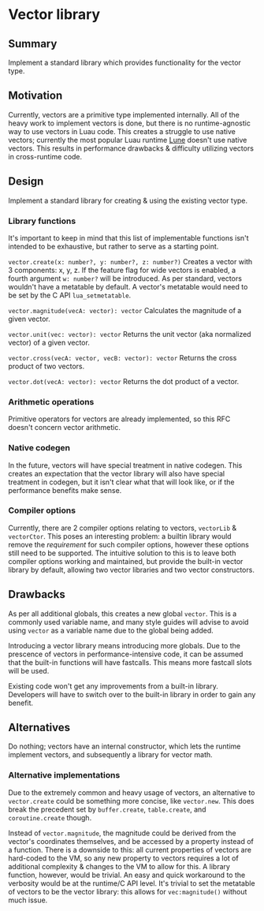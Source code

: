# Vector library

## Summary

Implement a standard library which provides functionality for the vector type.

## Motivation

Currently, vectors are a primitive type implemented internally. All of the heavy work to implement vectors is done, but there is no runtime-agnostic way to use vectors in Luau code. This creates a struggle to use native vectors; currently the most popular Luau runtime [Lune](https://github.com/lune-org/lune) doesn't use native vectors. This results in performance drawbacks & difficulty utilizing vectors in cross-runtime code.

## Design

Implement a standard library for creating & using the existing vector type.

### Library functions

It's important to keep in mind that this list of implementable functions isn't intended to be exhaustive, but rather to serve as a starting point.

`vector.create(x: number?, y: number?, z: number?)`
Creates a vector with 3 components: x, y, z. If the feature flag for wide vectors is enabled, a fourth argument `w: number?` will be introduced. As per standard, vectors wouldn't have a metatable by default. A vector's metatable would need to be set by the C API `lua_setmetatable`.

`vector.magnitude(vecA: vector): vector`
Calculates the magnitude of a given vector.

`vector.unit(vec: vector): vector`
Returns the unit vector (aka normalized vector) of a given vector.

`vector.cross(vecA: vector, vecB: vector): vector`
Returns the cross product of two vectors.

`vector.dot(vecA: vector): vector`
Returns the dot product of a vector.

### Arithmetic operations

Primitive operators for vectors are already implemented, so this RFC doesn't concern vector arithmetic.

### Native codegen

In the future, vectors will have special treatment in native codegen. This creates an expectation that the vector library will also have special treatment in codegen, but it isn't clear what that will look like, or if the performance benefits make sense.

### Compiler options

Currently, there are 2 compiler options relating to vectors, `vectorLib` & `vectorCtor`. This poses an interesting problem: a builtin library would remove the _requirement_ for such compiler options, however these options still need to be supported. The intuitive solution to this is to leave both compiler options working and maintained, but provide the built-in vector library by default, allowing two vector libraries and two vector constructors.

## Drawbacks

As per all additional globals, this creates a new global `vector`. This is a commonly used variable name, and many style guides will advise to avoid using `vector` as a variable name due to the global being added.

Introducing a vector library means introducing more globals. Due to the prescence of vectors in performance-intensive code, it can be assumed that the built-in functions will have fastcalls. This means more fastcall slots will be used.

Existing code won't get any improvements from a built-in library. Developers will have to switch over to the built-in library in order to gain any benefit.

## Alternatives

Do nothing; vectors have an internal constructor, which lets the runtime implement vectors, and subsequently a library for vector math.

### Alternative implementations

Due to the extremely common and heavy usage of vectors, an alternative to `vector.create` could be something more concise, like `vector.new`. This does break the precedent set by `buffer.create`, `table.create`, and `coroutine.create` though.

Instead of `vector.magnitude`, the magnitude could be derived from the vector's coordinates themselves, and be accessed by a property instead of a function. There is a downside to this: all current properties of vectors are hard-coded to the VM, so any new property to vectors requires a lot of additional complexity & changes to the VM to allow for this. A library function, however, would be trivial. An easy and quick workaround to the verbosity would be at the runtime/C API level. It's trivial to set the metatable of vectors to be the vector library: this allows for `vec:magnitude()` without much issue.
